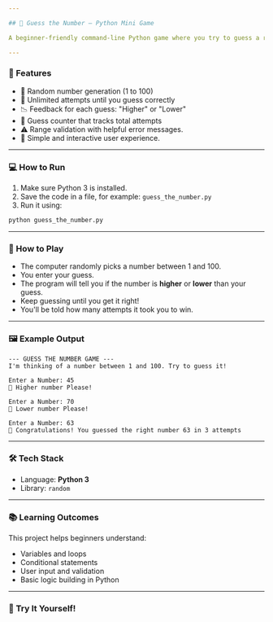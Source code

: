 ```yaml
---

## 🎯 Guess the Number – Python Mini Game

A beginner-friendly command-line Python game where you try to guess a randomly selected number between 1 and 100. Get hints after each attempt, and see how many guesses it takes to win!

---
```


### 📌 Features

* 🎲 Random number generation (1 to 100)
* 🔁 Unlimited attempts until you guess correctly
* 📉 Feedback for each guess: "Higher" or "Lower"
* 🔢 Guess counter that tracks total attempts
* ⚠️ Range validation with helpful error messages.
* 💬 Simple and interactive user experience.

---

### 💻 How to Run

1. Make sure Python 3 is installed.
2. Save the code in a file, for example: `guess_the_number.py`
3. Run it using:

```bash
python guess_the_number.py
```

---

### 🧠 How to Play

* The computer randomly picks a number between 1 and 100.
* You enter your guess.
* The program will tell you if the number is **higher** or **lower** than your guess.
* Keep guessing until you get it right!
* You'll be told how many attempts it took you to win.

---

### 🖼️ Example Output

```
--- GUESS THE NUMBER GAME ---
I'm thinking of a number between 1 and 100. Try to guess it!

Enter a Number: 45  
🔼 Higher number Please!

Enter a Number: 70  
🔽 Lower number Please!

Enter a Number: 63  
🎉 Congratulations! You guessed the right number 63 in 3 attempts
```

---

### 🛠️ Tech Stack

* Language: **Python 3**
* Library: `random`

---

### 📚 Learning Outcomes

This project helps beginners understand:

* Variables and loops
* Conditional statements
* User input and validation
* Basic logic building in Python

---

### 🚀 Try It Yourself!

